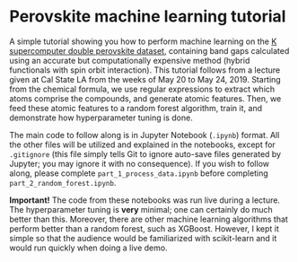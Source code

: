 # Perovskite machine learning tutorial

A simple tutorial showing you how to perform machine learning on the [K supercomputer double perovskite dataset](https://pubs.acs.org/doi/10.1021/acs.jpclett.7b02203), containing band gaps calculated using an accurate but computationally expensive method (hybrid functionals with spin orbit interaction). This tutorial follows from a lecture given at Cal State LA from the weeks of May 20 to May 24, 2019. Starting from the chemical formula, we use regular expressions to extract which atoms comprise the compounds, and generate atomic features. Then, we feed these atomic features to a random forest algorithm, train it, and demonstrate how hyperparameter tuning is done.

The main code to follow along is in Jupyter Notebook (`.ipynb`) format. All the other files will be utilized and explained in the notebooks, except for `.gitignore` (this file simply tells Git to ignore auto-save files generated by Jupyter; you may ignore it with no consequence). If you wish to follow along, please complete `part_1_process_data.ipynb` before completing `part_2_random_forest.ipynb`.

**Important!** The code from these notebooks was run live during a lecture. The hyperparameter tuning is **very** minimal; one can certainly do much better than this. Moreover, there are other machine learning algorithms that perform better than a random forest, such as XGBoost. However, I kept it simple so that the audience would be familiarized with scikit-learn and it would run quickly when doing a live demo.

